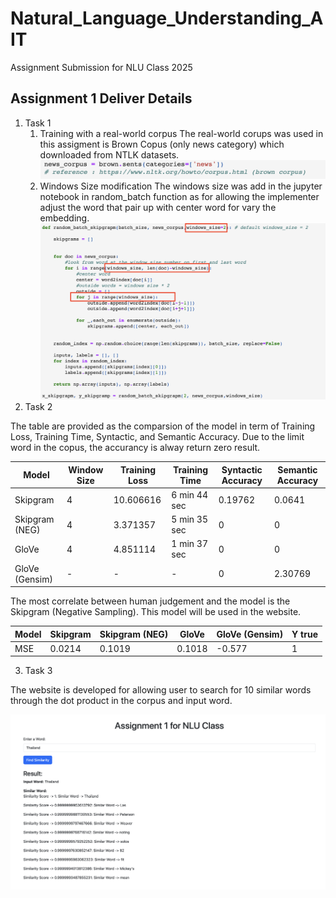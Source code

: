 # Natural_Language_Understanding_AIT
Assignment Submission for NLU Class 2025


## Assignment 1 Deliver Details


1. Task 1
    1. Training with a real-world corpus 
        The real-world corups was used in this assigment is Brown Copus (only news category) which downloaded from NTLK datasets.
        ![real_corpus](https://github.com/MrWhiteC/Natural_Language_Understanding_AIT/blob/main/Assignment1/images/a1_brown_corpus.png)
    2. Windows Size modification
        The windows size was add in the jupyter notebook in random_batch function as for allowing the implementer adjust the word that pair up with center word for vary the embedding.
        ![window_size](https://github.com/MrWhiteC/Natural_Language_Understanding_AIT/blob/main/Assignment1/images/a1_window_size.png)
2. Task 2 

The table are provided as the comparsion of the model in term of Training Loss, Training Time, Syntactic, and Semantic Accuracy. Due to the limit word in the copus, the accurancy is alway return zero result.

Model | Window Size | Training Loss | Training Time | Syntactic Accuracy | Semantic Accuracy
--- | --- | --- | --- |--- |--- 
Skipgram | 4 | 10.606616 | 6 min 44 sec | 0.19762 | 0.0641 |
Skipgram (NEG) | 4 | 3.371357 | 5 min 35 sec | 0 | 0 |
GloVe          | 4 | 4.851114 | 1 min 37 sec | 0 | 0 |
GloVe (Gensim) | - | -  | -  | 0 | 2.30769 |

The most correlate between human judgement and the model is the Skipgram (Negative Sampling). This model will be used in the website.

Model |   Skipgram |   Skipgram (NEG) |   GloVe |   GloVe (Gensim) |   Y true |
--- | --- | --- | --- |--- |--- 
MSE |  0.0214 |     0.1019 |           0.1018 |           -0.577 |        1 |

3. Task 3

The website is developed for allowing user to search for 10 similar words through the dot product in the corpus and input word. 

![website](https://github.com/MrWhiteC/Natural_Language_Understanding_AIT/blob/main/Assignment1/images/a1_website.png)